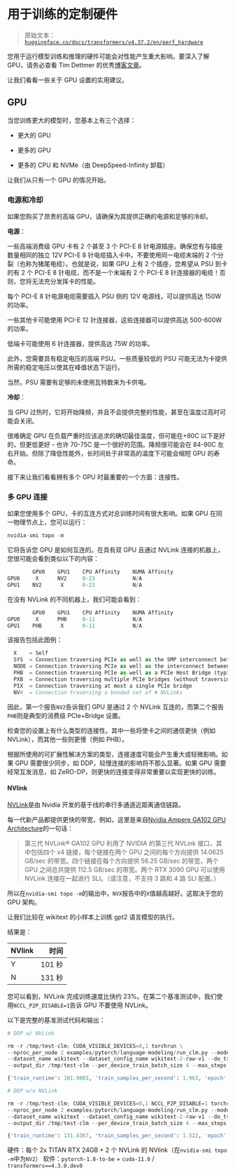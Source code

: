 # 用于训练的定制硬件

> 原始文本：[`huggingface.co/docs/transformers/v4.37.2/en/perf_hardware`](https://huggingface.co/docs/transformers/v4.37.2/en/perf_hardware)

您用于运行模型训练和推理的硬件可能会对性能产生重大影响。要深入了解 GPU，请务必查看 Tim Dettmer 的优秀[博客文章](https://timdettmers.com/2020/09/07/which-gpu-for-deep-learning/)。

让我们看看一些关于 GPU 设置的实用建议。

## GPU

当您训练更大的模型时，您基本上有三个选择：

+   更大的 GPU

+   更多的 GPU

+   更多的 CPU 和 NVMe（由 DeepSpeed-Infinity 卸载）

让我们从只有一个 GPU 的情况开始。

### 电源和冷却

如果您购买了昂贵的高端 GPU，请确保为其提供正确的电源和足够的冷却。

**电源**：

一些高端消费级 GPU 卡有 2 个甚至 3 个 PCI-E 8 针电源插座。确保您有与插座数量相同的独立 12V PCI-E 8 针电缆插入卡中。不要使用同一电缆末端的 2 个分裂（也称为猪尾电缆）。也就是说，如果 GPU 上有 2 个插座，您希望从 PSU 到卡的有 2 个 PCI-E 8 针电缆，而不是一个末端有 2 个 PCI-E 8 针连接器的电缆！否则，您将无法充分发挥卡的性能。

每个 PCI-E 8 针电源电缆需要插入 PSU 侧的 12V 电源线，可以提供高达 150W 的功率。

一些其他卡可能使用 PCI-E 12 针连接器，这些连接器可以提供高达 500-600W 的功率。

低端卡可能使用 6 针连接器，提供高达 75W 的功率。

此外，您需要具有稳定电压的高端 PSU。一些质量较低的 PSU 可能无法为卡提供所需的稳定电压以使其在峰值状态下运行。

当然，PSU 需要有足够的未使用瓦特数来为卡供电。

**冷却**：

当 GPU 过热时，它将开始降频，并且不会提供完整的性能，甚至在温度过高时可能会关闭。

很难确定 GPU 在负载严重时应该追求的确切最佳温度，但可能在+80C 以下是好的，但更低更好 - 也许 70-75C 是一个很好的范围。降频很可能会在 84-90C 左右开始。但除了降低性能外，长时间处于非常高的温度下可能会缩短 GPU 的寿命。

接下来让我们看看拥有多个 GPU 时最重要的一个方面：连接性。

### 多 GPU 连接

如果您使用多个 GPU，卡的互连方式对总训练时间有很大影响。如果 GPU 在同一物理节点上，您可以运行：

```py
nvidia-smi topo -m
```

它将告诉您 GPU 是如何互连的。在具有双 GPU 且通过 NVLink 连接的机器上，您很可能会看到类似以下的内容：

```py
        GPU0    GPU1    CPU Affinity    NUMA Affinity
GPU0     X      NV2     0-23            N/A
GPU1    NV2      X      0-23            N/A
```

在没有 NVLink 的不同机器上，我们可能会看到：

```py
        GPU0    GPU1    CPU Affinity    NUMA Affinity
GPU0     X      PHB     0-11            N/A
GPU1    PHB      X      0-11            N/A
```

该报告包括此图例：

```py
  X    = Self
  SYS  = Connection traversing PCIe as well as the SMP interconnect between NUMA nodes (e.g., QPI/UPI)
  NODE = Connection traversing PCIe as well as the interconnect between PCIe Host Bridges within a NUMA node
  PHB  = Connection traversing PCIe as well as a PCIe Host Bridge (typically the CPU)
  PXB  = Connection traversing multiple PCIe bridges (without traversing the PCIe Host Bridge)
  PIX  = Connection traversing at most a single PCIe bridge
  NV#  = Connection traversing a bonded set of # NVLinks
```

因此，第一个报告`NV2`告诉我们 GPU 是通过 2 个 NVLink 互连的，而第二个报告`PHB`则是典型的消费级 PCIe+Bridge 设置。

检查您的设置上有什么类型的连接性。其中一些将使卡之间的通信更快（例如 NVLink），而其他一些则更慢（例如 PHB）。

根据所使用的可扩展性解决方案的类型，连接速度可能会产生重大或轻微影响。如果 GPU 需要很少同步，如 DDP，较慢连接的影响将不那么显著。如果 GPU 需要经常互发消息，如 ZeRO-DP，则更快的连接变得非常重要以实现更快的训练。

#### NVlink

[NVLink](https://en.wikipedia.org/wiki/NVLink)是由 Nvidia 开发的基于线的串行多通道近距离通信链路。

每一代新产品都提供更快的带宽，例如，这里是来自[Nvidia Ampere GA102 GPU Architecture](https://www.nvidia.com/content/dam/en-zz/Solutions/geforce/ampere/pdf/NVIDIA-ampere-GA102-GPU-Architecture-Whitepaper-V1.pdf)的一句话：

> 第三代 NVLink® GA102 GPU 利用了 NVIDIA 的第三代 NVLink 接口，其中包括四个 x4 链接，每个链接在两个 GPU 之间的每个方向提供 14.0625 GB/sec 的带宽。四个链接在每个方向提供 56.25 GB/sec 的带宽，两个 GPU 之间总共提供 112.5 GB/sec 的带宽。两个 RTX 3090 GPU 可以使用 NVLink 连接在一起进行 SLI。（请注意，不支持 3 路和 4 路 SLI 配置。）

所以在`nvidia-smi topo -m`的输出中，`NVX`报告中的`X`值越高越好。这取决于您的 GPU 架构。

让我们比较在 wikitext 的小样本上训练 gpt2 语言模型的执行。

结果是：

| NVlink | 时间 |
| --- | --: |
| Y | 101 秒 |
| N | 131 秒 |

您可以看到，NVLink 完成训练速度比快约 23%。在第二个基准测试中，我们使用`NCCL_P2P_DISABLE=1`告诉 GPU 不要使用 NVLink。

以下是完整的基准测试代码和输出：

```py
# DDP w/ NVLink

rm -r /tmp/test-clm; CUDA_VISIBLE_DEVICES=0,1 torchrun \
--nproc_per_node 2 examples/pytorch/language-modeling/run_clm.py --model_name_or_path gpt2 \
--dataset_name wikitext --dataset_config_name wikitext-2-raw-v1 --do_train \
--output_dir /tmp/test-clm --per_device_train_batch_size 4 --max_steps 200

{'train_runtime': 101.9003, 'train_samples_per_second': 1.963, 'epoch': 0.69}

# DDP w/o NVLink

rm -r /tmp/test-clm; CUDA_VISIBLE_DEVICES=0,1 NCCL_P2P_DISABLE=1 torchrun \
--nproc_per_node 2 examples/pytorch/language-modeling/run_clm.py --model_name_or_path gpt2 \
--dataset_name wikitext --dataset_config_name wikitext-2-raw-v1 --do_train
--output_dir /tmp/test-clm --per_device_train_batch_size 4 --max_steps 200

{'train_runtime': 131.4367, 'train_samples_per_second': 1.522, 'epoch': 0.69}
```

硬件：每个 2x TITAN RTX 24GB + 2 个 NVLink 的 NVlink（在`nvidia-smi topo -m`中为`NV2`） 软件：`pytorch-1.8-to-be` + `cuda-11.0` / `transformers==4.3.0.dev0`
